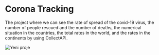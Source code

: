 # Corona Tracking 

The project where we can see the rate of spread of the covid-19 virus, the number of people rescued and the number of deaths, the numerical situation in the countries, the total rates in the world, and the rates in the continents by using CollectAPI.

![Yeni proje](https://github.com/furkan-can/Covid-Tracking/assets/79963893/e84938eb-b25e-4fa4-81a6-f918d03f6e48)

